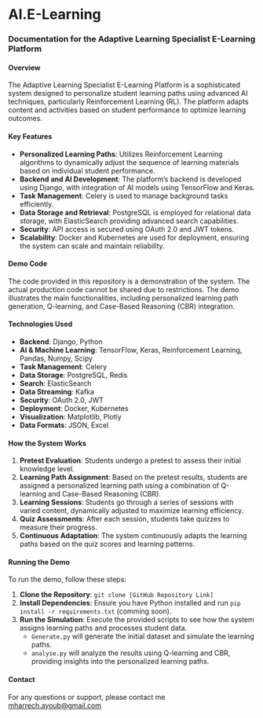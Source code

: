 # AI.E-Learning
### Documentation for the Adaptive Learning Specialist E-Learning Platform

#### Overview
The Adaptive Learning Specialist E-Learning Platform is a sophisticated system designed to personalize student learning paths using advanced AI techniques, particularly Reinforcement Learning (RL). The platform adapts content and activities based on student performance to optimize learning outcomes.

#### Key Features
- **Personalized Learning Paths**: Utilizes Reinforcement Learning algorithms to dynamically adjust the sequence of learning materials based on individual student performance.
- **Backend and AI Development**: The platform’s backend is developed using Django, with integration of AI models using TensorFlow and Keras.
- **Task Management**: Celery is used to manage background tasks efficiently.
- **Data Storage and Retrieval**: PostgreSQL is employed for relational data storage, with ElasticSearch providing advanced search capabilities.
- **Security**: API access is secured using OAuth 2.0 and JWT tokens.
- **Scalability**: Docker and Kubernetes are used for deployment, ensuring the system can scale and maintain reliability.

#### Demo Code
The code provided in this repository is a demonstration of the system. The actual production code cannot be shared due to restrictions. The demo illustrates the main functionalities, including personalized learning path generation, Q-learning, and Case-Based Reasoning (CBR) integration.

#### Technologies Used
- **Backend**: Django, Python
- **AI & Machine Learning**: TensorFlow, Keras, Reinforcement Learning, Pandas, Numpy, Scipy
- **Task Management**: Celery
- **Data Storage**: PostgreSQL, Redis
- **Search**: ElasticSearch
- **Data Streaming**: Kafka
- **Security**: OAuth 2.0, JWT
- **Deployment**: Docker, Kubernetes
- **Visualization**: Matplotlib, Plotly
- **Data Formats**: JSON, Excel

#### How the System Works
1. **Pretest Evaluation**: Students undergo a pretest to assess their initial knowledge level.
2. **Learning Path Assignment**: Based on the pretest results, students are assigned a personalized learning path using a combination of Q-learning and Case-Based Reasoning (CBR).
3. **Learning Sessions**: Students go through a series of sessions with varied content, dynamically adjusted to maximize learning efficiency.
4. **Quiz Assessments**: After each session, students take quizzes to measure their progress.
5. **Continuous Adaptation**: The system continuously adapts the learning paths based on the quiz scores and learning patterns.

#### Running the Demo
To run the demo, follow these steps:
1. **Clone the Repository**: `git clone [GitHub Repository Link]`
2. **Install Dependencies**: Ensure you have Python installed and run `pip install -r requirements.txt` (comming soon).
3. **Run the Simulation**: Execute the provided scripts to see how the system assigns learning paths and processes student data.
   - `Generate.py` will generate the initial dataset and simulate the learning paths.
   - `analyse.py` will analyze the results using Q-learning and CBR, providing insights into the personalized learning paths.

#### Contact
For any questions or support, please contact me mharrech.ayoub@gmail.com

